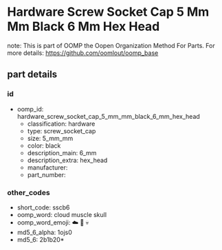# Hardware Screw Socket Cap 5 Mm Mm Black 6 Mm Hex Head  

note: This is part of OOMP the Oopen Organization Method For Parts. For more details: https://github.com/oomlout/oomp_base

##  part details





### id
* oomp_id: hardware_screw_socket_cap_5_mm_mm_black_6_mm_hex_head
  * classification: hardware
  * type: screw_socket_cap
  * size: 5_mm_mm
  * color: black
  * description_main: 6_mm
  * description_extra: hex_head
  * manufacturer: 
  * part_number: 

### other_codes
* short_code: sscb6
* oomp_word: cloud muscle skull
* oomp_word_emoji: :cloud: :muscle: :skull:
* md5_6_alpha: 1ojs0
* md5_6: 2b1b20* 